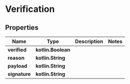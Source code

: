 
# Verification

## Properties
Name | Type | Description | Notes
------------ | ------------- | ------------- | -------------
**verified** | **kotlin.Boolean** |  | 
**reason** | **kotlin.String** |  | 
**payload** | **kotlin.String** |  | 
**signature** | **kotlin.String** |  | 



